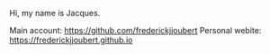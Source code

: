 Hi, my name is Jacques.

Main account: https://github.com/frederickjjoubert
Personal webite: https://frederickjjoubert.github.io
